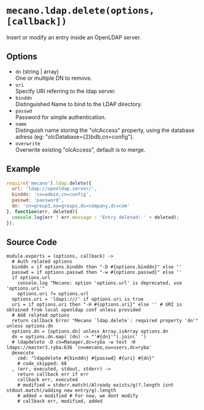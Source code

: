 
# `mecano.ldap.delete(options, [callback])`

Insert or modify an entry inside an OpenLDAP server.   

## Options

*   `dn` (string | array)   
    One or multiple DN to remove.   
*   `uri`   
    Specify URI referring to the ldap server.   
*   `binddn`   
    Distinguished Name to bind to the LDAP directory.   
*   `passwd`   
    Password for simple authentication.   
*   `name`   
    Distinguish name storing the "olcAccess" property, using the database adress
    (eg: "olcDatabase={2}bdb,cn=config").   
*   `overwrite`   
    Overwrite existing "olcAccess", default is to merge.   

## Example

```js
require('mecano').ldap.delete({
  url: 'ldap://openldap.server/',
  binddn: 'cn=admin,cn=config',
  passwd: 'password',
  dn: 'cn=group1,ou=groups,dc=company,dc=com'
}, function(err, deleted){
  console.log(err ? err.message : 'Entry deleted: ' + deleted);
});
```

## Source Code

    module.exports = (options, callback) ->
      # Auth related options
      binddn = if options.binddn then "-D #{options.binddn}" else ''
      passwd = if options.passwd then "-w #{options.passwd}" else ''
      if options.url
        console.log "Mecano: option 'options.url' is deprecated, use 'options.uri'"
        options.uri ?= options.url
      options.uri = 'ldapi:///' if options.uri is true
      uri = if options.uri then "-H #{options.uri}" else '' # URI is obtained from local openldap conf unless provided
      # Add related options
      return callback Error "Mecano `ldap.delete`: required property 'dn'" unless options.dn
      options.dn = [options.dn] unless Array.isArray options.dn
      dn = options.dn.map( (dn) -> "'#{dn}'").join(' ')
      # ldapdelete -D cn=Manager,dc=ryba -w test -H ldaps://master3.ryba:636 'cn=mecano,ou=users,dc=ryba' 
      @execute
        cmd: "ldapdelete #{binddn} #{passwd} #{uri} #{dn}"
        # code_skipped: 68
      , (err, executed, stdout, stderr) ->
        return callback err if err
        callback err, executed
        # modified = stderr.match(/Already exists/g)?.length isnt stdout.match(/adding new entry/g).length
        # added = modified # For now, we dont modify
        # callback err, modified, added
